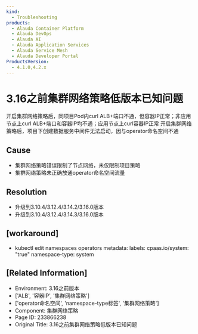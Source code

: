 ```yaml
---
kind:
  - Troubleshooting
products:
  - Alauda Container Platform
  - Alauda DevOps
  - Alauda AI
  - Alauda Application Services
  - Alauda Service Mesh
  - Alauda Developer Portal
ProductsVersion:
  - 4.1.0,4.2.x
---
```

<!-- A type of document that involves encountering a fault, diagnosing it, performing root cause analysis, and providing solutions. -->

# 3.16之前集群网络策略低版本已知问题

开启集群网络策略后，同项目Pod内curl ALB+端口不通，但容器IP正常；非应用节点上curl ALB+端口和容器IP均不通；应用节点上curl容器IP正常 开启集群网络策略后，项目下创建数据服务中间件无法启动，因与operator命名空间不通

## Cause
- 集群网络策略错误限制了节点网络，未仅限制项目策略
- 集群网络策略未正确放通operator命名空间流量

## Resolution
- 升级到3.10.4/3.12.4/3.14.2/3.16.0版本
- 升级到3.10.4/3.12.4/3.14.3/3.16.0版本

## [workaround]
- kubectl edit namespaces operators
metadata:
  labels:
    cpaas.io/system: "true"
    namespace-type: system

## [Related Information]
- Environment: 3.16之前版本
- ['ALB', '容器IP', '集群网络策略']
- ['operator命名空间', 'namespace-type标签', '集群网络策略']
- Component: 集群网络策略
- Page ID: 233866238
- Original Title: 3.16之前集群网络策略低版本已知问题
